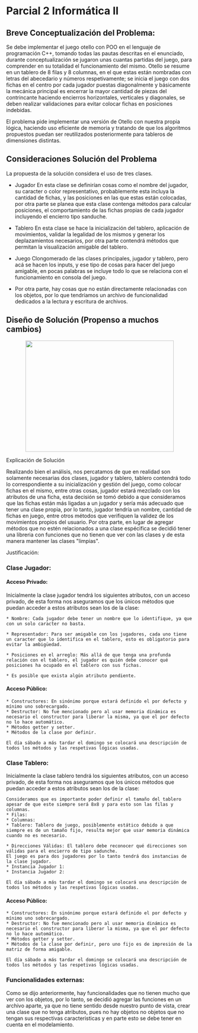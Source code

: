 # Parcial 2 Informática II

## Breve Conceptualización del Problema:

Se debe implementar el juego otello con POO en el lenguaje de programación C++, tomando todas las pautas descritas en el enunciado, durante conceptualización se jugaron unas cuantas partidas del juego, para comprender en su totalidad el funcionamiento del mismo. Otello se resume en un tablero de 8 filas y 8 columnas, en el que estas están nombradas con letras del abecedario y números respetivamente; se inicia el juego con dos fichas en el centro por cada jugador puestas diagonalmente y básicamente la mecánica principal es encerrar la mayor cantidad de piezas del contrincante haciendo encierros horizontales, verticales y diagonales, se deben realizar validaciones para evitar colocar fichas en posiciones indebidas.

El problema pide implementar una versión de Otello con nuestra propia lógica, haciendo uso eficiente de memoria y tratando de que los algoritmos propuestos puedan ser reutilizados posteriormente para tableros de dimensiones distintas.


## Consideraciones Solución del Problema

La propuesta de la solución considera el uso de tres clases.

* Jugador
En esta clase se definirían cosas como el nombre del jugador, su caracter o color representativo, probablemente esta incluya la cantidad de fichas, y las posiciones en las que estas están colocadas, por otra parte se planea que esta clase contenga métodos para calcular posiciones, el comportamiento de las fichas propias de cada jugador incluyendo el encierro tipo sanduche.

* Tablero
En esta clase se hace la inicialización del tablero, aplicación de movimientos, validar la legalidad de los mismos y generar los deplazamientos necesarios, por otra parte contendrá métodos que permitan la visualización amigable del tablero.

* Juego
Clongomerado de las clases principales, jugador y tablero, pero acá se hacen los inputs, y ese tipo de cosas para hacer del juego amigable, en pocas palabras se incluye todo lo que se relaciona con el funcionamiento en consola del juego.

* Por otra parte, hay cosas que no están directamente relacionadas con los objetos, por lo que tendríamos un archivo de funcionalidad dedicados a la lectura y escritura de archivos.


## Diseño de Solución (Propenso a muchos cambios)

<div align="center">
  <img src="https://i.imgur.com/bqWsBLu.png1" width="400" height="300">
</div>

Explicación de Solución

Realizando bien el análisis, nos percatamos de que en realidad son solamente necesarias dos clases, jugador y tablero, tablero contendrá todo lo correspondiente a su inicialización y gestión del juego, como colocar fichas en el mismo, entre otras cosas, jugador estará mezclado con los atributos de una ficha, esta decisión se tomó debido a que consideramos que las fichas están más ligadas a un jugador y sería más adecuado que tener una clase propia, por lo tanto, jugador tendría un nombre, cantidad de fichas en juego, entre otros métodos que verifiquen la validez de los movimientos propios del usuario. Por otra parte, en lugar de agregar métodos que no estén relacionados a una clase espécifica se decidió tener una libreria con funciones que no tienen que ver con las clases y de esta manera mantener las clases "limpias".

Justificación:

### Clase Jugador:

#### Acceso Privado:

Inicialmente la clase jugador tendrá los siguientes atributos, con un acceso privado, de esta forma nos aseguramos que los únicos métodos que puedan acceder a estos atributos sean los de la clase:

    * Nombre: Cada jugador debe tener un nombre que lo identifique, ya que con un solo caracter no basta.

    * Representador: Para ser amigable con los jugadores, cada uno tiene un caracter que lo identifica en el tablero, esto es obligatorio para evitar la ambigüedad.

    * Posiciones en el arreglo: Más allá de que tenga una profunda relación con el tablero, el jugador es quién debe conocer qué posiciones ha ocupado en el tablero con sus fichas.

    * Es posible que exista algún atributo pendiente.

#### Acceso Público:

    * Constructores: En sinónimo porque estará definido el por defecto y mínimo uno sobrecargado.
    * Destructor: No fue mencionado pero al usar memoria dinámica es necesario el constructor para liberar la misma, ya que el por defecto no lo hace automático.
    * Métodos getter y setter.
    * Métodos de la clase por definir.

    El día sábado a más tardar el domingo se colocará una descripción de todos los métodos y las respetivas lógicas usadas.

### Clase Tablero:

Inicialmente la clase tablero tendrá los siguientes atributos, con un acceso privado, de esta forma nos aseguramos que los únicos métodos que puedan acceder a estos atributos sean los de la clase:

    Consideramos que es importante poder definir el tamaño del tablero apesar de que este siempre será 8x8 y para esto son las filas y columnas.
    * Filas: 
    * Columnas:
    * Tablero: Tablero de juego, posiblemente estático debido a que siempre es de un tamaño fijo, resulta mejor que usar memoria dinámica cuando no es necesario.

    * Direcciones Válidas: El tablero debe reconocer qué direcciones son válidas para el encierro de tipo sadunche.
    El juego es para dos jugadores por lo tanto tendrá dos instancias de la clase jugador.
    * Instancia Jugador 1: 
    * Instancia Jugador 2:

    El día sábado a más tardar el domingo se colocará una descripción de todos los métodos y las respetivas lógicas usadas.

#### Acceso Público:

    * Constructores: En sinónimo porque estará definido el por defecto y mínimo uno sobrecargado.
    * Destructor: No fue mencionado pero al usar memoria dinámica es necesario el constructor para liberar la misma, ya que el por defecto no lo hace automático.
    * Métodos getter y setter.
    * Métodos de la clase por definir, pero uno fijo es de impresión de la matriz de forma amigable.

    El día sábado a más tardar el domingo se colocará una descripción de todos los métodos y las respetivas lógicas usadas.

### Funcionalidades externas:

Como se dijo anteriormente, hay funcionalidades que no tienen mucho que ver con los objetos, por lo tanto, se decidió agregar las funciones en un archivo aparte, ya que no tiene sentido desde nuestro punto de vista, crear una clase que no tenga atributos, pues no hay objetos no objetos que no tengan sus respectivas caracteristicas y en parte esto se debe tener en cuenta en el modelamiento.